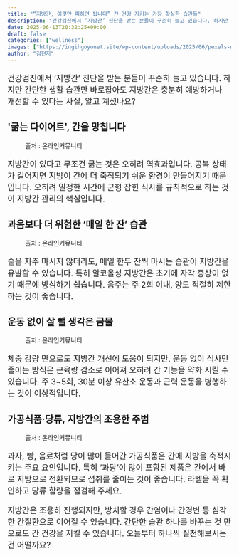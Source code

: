 ```yaml
---
title: "“지방간, 이것만 피하면 됩니다” 간 건강 지키는 가장 확실한 습관들"
description: "건강검진에서 ‘지방간’ 진단을 받는 분들이 꾸준히 늘고 있습니다. 하지만 간단한 생활 습관만 바로잡아도 지방간은 충분히 예방하거나 개선할 수 있다는 사실, 알고 계셨나요?"
date: 2025-06-13T20:32:25+09:00
draft: false
categories: ["wellness"]
images: ["https://ingihgoyonet.site/wp-content/uploads/2025/06/pexels-markusspiske-95212-1024x683.jpg", "https://ingihgoyonet.site/wp-content/uploads/2025/06/pexels-cottonbro-6288746-683x1024.jpg", "https://ingihgoyonet.site/wp-content/uploads/2025/06/pexels-pavel-danilyuk-6339341-1024x684.jpg", "https://ingihgoyonet.site/wp-content/uploads/2025/06/pexels-juliachar-32479113-1024x684.jpg"]
author: "김현지"
---
```


<p style="font-size:18px">건강검진에서 ‘지방간’ 진단을 받는 분들이 꾸준히 늘고 있습니다. 하지만 간단한 생활 습관만 바로잡아도 지방간은 충분히 예방하거나 개선할 수 있다는 사실, 알고 계셨나요?</p> <h2 ><strong>'굶는 다이어트', 간을 망칩니다</strong></h2> <figure ><img src="https://ingihgoyonet.site/wp-content/uploads/2025/06/pexels-markusspiske-95212-1024x683.jpg" alt="" style="aspect-ratio:16/9;object-fit:cover"/><figcaption >출처 : 온라인커뮤니티</figcaption></figure> <p style="font-size:18px">지방간이 있다고 무조건 굶는 것은 오히려 역효과입니다. 공복 상태가 길어지면 지방이 간에 더 축적되기 쉬운 환경이 만들어지기 때문입니다. 오히려 일정한 시간에 균형 잡힌 식사를 규칙적으로 하는 것이 지방간 관리의 핵심입니다.</p> <h2 >과음보다 더 위험한 ‘매일 한 잔’ 습관</h2> <figure ><img src="https://ingihgoyonet.site/wp-content/uploads/2025/06/pexels-cottonbro-6288746-683x1024.jpg" alt="" style="aspect-ratio:16/9;object-fit:cover"/><figcaption >출처 : 온라인커뮤니티</figcaption></figure> <p style="font-size:18px">술을 자주 마시지 않더라도, 매일 한두 잔씩 마시는 습관이 지방간을 유발할 수 있습니다. 특히 알코올성 지방간은 초기에 자각 증상이 없기 때문에 방심하기 쉽습니다. 음주는 주 2회 이내, 양도 적절히 제한하는 것이 좋습니다.</p> <h2 >운동 없이 살 뺄 생각은 금물</h2> <figure ><img src="https://ingihgoyonet.site/wp-content/uploads/2025/06/pexels-pavel-danilyuk-6339341-1024x684.jpg" alt="" style="aspect-ratio:16/9;object-fit:cover"/><figcaption >출처 : 온라인커뮤니티</figcaption></figure> <p style="font-size:18px">체중 감량 만으로도 지방간 개선에 도움이 되지만, 운동 없이 식사만 줄이는 방식은 근육량 감소로 이어져 오히려 간 기능을 약화 시킬 수 있습니다. 주 3~5회, 30분 이상 유산소 운동과 근력 운동을 병행하는 것이 이상적입니다.</p> <h2 >가공식품·당류, 지방간의 조용한 주범</h2> <figure ><img src="https://ingihgoyonet.site/wp-content/uploads/2025/06/pexels-juliachar-32479113-1024x684.jpg" alt="" style="aspect-ratio:16/9;object-fit:cover"/><figcaption >출처 : 온라인커뮤니티</figcaption></figure> <p style="font-size:18px">과자, 빵, 음료처럼 당이 많이 들어간 가공식품은 간에 지방을 축적시키는 주요 요인입니다. 특히 ‘과당’이 많이 포함된 제품은 간에서 바로 지방으로 전환되므로 섭취를 줄이는 것이 좋습니다. 라벨을 꼭 확인하고 당류 함량을 점검해 주세요.</p> <p style="font-size:18px">지방간은 조용히 진행되지만, 방치할 경우 간염이나 간경변 등 심각한 간질환으로 이어질 수 있습니다. 간단한 습관 하나를 바꾸는 것 만으로도 간 건강을 지킬 수 있습니다. 오늘부터 하나씩 실천해보시는 건 어떨까요?</p>